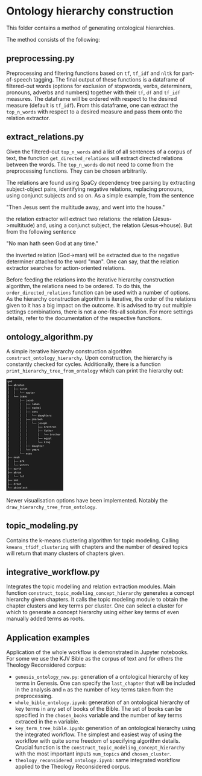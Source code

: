 # Ontology hierarchy construction
This folder contains a method of generating ontological hierarchies.

The method consists of the following:
## preprocessing.py
Preprocessing and filtering functions based on `tf`, `tf_idf` and `nltk` for part-of-speech tagging. The final output of these functions is a dataframe of filtered-out words (options for exclusion of stopwords, verbs, determiners, pronouns, adverbs and numbers) together with their `tf`, `df` and `tf_idf` measures. The dataframe will be ordered with respect to the desired measure (default is `tf_idf`). From this dataframe, one can extract the `top_n_words` with respect to a desired measure and pass them onto the relation extractor.

## extract_relations.py
Given the filtered-out `top_n_words` and a list of all sentences of a corpus of text, the function `get_directed_relations` will extract directed relations between the words. The `top_n_words` do not need to come from the preprocessing functions. They can be chosen arbitrarily. 

The relations are found using SpaCy dependency tree parsing by extracting subject-object pairs, identifying negative relations, replacing pronouns, using conjunct subjects and so on. As a simple example, from the sentence 

"Then Jesus sent the multitude away, and went into the house." 

the relation extractor will extract two relations: the relation (Jesus->multitude) and, using a conjunct subject, the relation (Jesus->house). But from the following sentence

"No man hath seen God at any time."

the inverted relation (God->man) will be extracted due to the negative determiner attached to the word "man". One can say, that the relation extractor searches for action-oriented relations.

Before feeding the relations into the iterative hierarchy construction algorithm, the relations need to be ordered. To do this, the `order_directed_relations` function can be used with a number of options. As the hierarchy construction algorithm is iterative, the order of the relations given to it has a big impact on the outcome. It is advised to try out multiple settings combinations, there is not a one-fits-all solution. For more settings details, refer to the documentation of the respective functions.

## ontology_algorithm.py
A simple iterative hierarchy construction algorithm `construct_ontology_hierarchy`. Upon construction, the hierarchy is constantly checked for cycles. Additionally, there is a function `print_hierarchy_tree_from_ontology` which can print the hierarchy out: 

<img src="ontology_hierarchy_example.png" alt= “” width="30%" height="30%">

Newer visualisation options have been implemented. Notably the `draw_hierarchy_tree_from_ontology`.

## topic_modeling.py
Contains the k-means clustering algorithm for topic modeling. Calling `kmeans_tfidf_clustering` with chapters and the number of desired topics will return that many clusters of chapters given.

## integrative_workflow.py
Integrates the topic modelling and relation extraction modules. Main function `construct_topic_modeling_concept_hierarchy` generates a concept hierarchy given chapters. It calls the topic modeling module to obtain the chapter clusters and key terms per cluster. One can select a cluster for which to generate a concept hierarchy using either key terms of even manually added terms as roots.

## Application examples
Application of the whole workflow is demonstrated in Jupyter notebooks. For some we use the KJV Bible as the corpus of text and for others the Theology Reconsidered corpus:

- `genesis_ontology_new.py`: generation of a ontological hierarchy of key terms in Genesis. One can specify the `last_chapter` that will be included in the analysis and `n` as the number of key terms taken from the preprocessing.
- `whole_bible_ontology.ipynb`: generation of an ontological hierarchy of key terms in any set of books of the Bible. The set of books can be specified in the `chosen_books` variable and the number of key terms extraced in the `n` variable.
- `key_term_tree_bible.ipynb`: generation of an ontological hierarchy using the integrated workflow. The simplest and easiest way of using the workflow with quite some freedom of specifying algorithm details. Crucial function is the `construct_topic_modeling_concept_hierarchy` with the most important inputs `num_topics` and `chosen_cluster`.
- `theology_reconsidered_ontology.ipynb`: same integrated workflow applied to the Theology Reconsidered corpus.